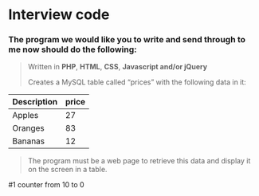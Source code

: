 # Interview code
### The program we would like you to write and send through to me now should do the following:

> Written in **PHP**, **HTML**, **CSS**, **Javascript and/or jQuery**
> 
> Creates a MySQL table called “prices” with the following data in it:

| Description | price |
|-------------|-------|
| Apples      | 27    |
| Oranges     | 83    |
| Bananas     | 12    |

 > The program must be a web page to retrieve this data and display it on the screen in a table.



#1 counter from 10 to 0
